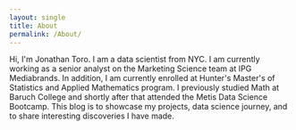 ```yaml
---
layout: single
title: About
permalink: /About/
---
```


Hi, I'm Jonathan Toro. I am a data scientist from NYC. I am currently working as a senior analyst on the Marketing Science team at IPG Mediabrands. In addition, I am currently enrolled at Hunter's Master's of Statistics and Applied Mathematics program. I previously studied Math at Baruch College and shortly after that attended the Metis Data Science Bootcamp. This blog is to showcase my projects, data science journey, and to share interesting discoveries I have made.
